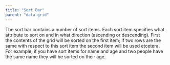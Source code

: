 ```yaml
---
title: "Sort Bar"
parent: "data-grid"
---
```

The sort bar contains a number of sort items. Each sort item specifies what attribute to sort on and in what direction (ascending or descending). First the contents of the grid will be sorted on the first item; if two rows are the same with respect to this sort item the second item will be used etcetera. For example, if you have sort items for name and age and two people have the same name they will be sorted on their age.
